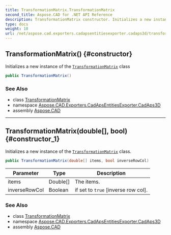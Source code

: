 ```yaml
---
title: TransformationMatrix.TransformationMatrix
second_title: Aspose.CAD for .NET API Reference
description: TransformationMatrix constructor. Initializes a new instance of the TransformationMatrix class
type: docs
weight: 10
url: /net/aspose.cad.exporters.cadapsentitiesexporter.cadaps3d/transformationmatrix/transformationmatrix/
---
```

## TransformationMatrix() {#constructor}

Initializes a new instance of the [`TransformationMatrix`](../) class

```csharp
public TransformationMatrix()
```

### See Also

* class [TransformationMatrix](../)
* namespace [Aspose.CAD.Exporters.CadApsEntitiesExporter.CadAps3D](../../../aspose.cad.exporters.cadapsentitiesexporter.cadaps3d/)
* assembly [Aspose.CAD](../../../)

---

## TransformationMatrix(double[], bool) {#constructor_1}

Initializes a new instance of the [`TransformationMatrix`](../) class.

```csharp
public TransformationMatrix(double[] items, bool inverseRowCol)
```

| Parameter | Type | Description |
| --- | --- | --- |
| items | Double[] | The items. |
| inverseRowCol | Boolean | if set to `true` [inverse row col]. |

### See Also

* class [TransformationMatrix](../)
* namespace [Aspose.CAD.Exporters.CadApsEntitiesExporter.CadAps3D](../../../aspose.cad.exporters.cadapsentitiesexporter.cadaps3d/)
* assembly [Aspose.CAD](../../../)


